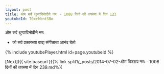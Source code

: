 ```yaml
---
layout: post
title: ओम सर्व थुऱ्याविनोदीने नमः - 1008 दिनों की तपस्या में दिन 123
youtubeId: T0xrhbntSBo
---
```

 
 
 ओम सर्व थुऱ्याविनोदीने नमः  
 
 -  जो सर्व प्रकारच्या वाद्य संगीताचा आनंद घेतो 
 
  
 
  
 
 
 
 
 
 


{% include youtubePlayer.html id=page.youtubeId %}
 
[Next]({{ site.baseurl }}{% link  split1/_posts/2014-07-02-ओम त्रिदशय नमः - 1008 दिनों की तपस्या में दिन 239.md%})
 
